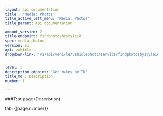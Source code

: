```yaml
---
layout: api-documentation
title : 'Media: Photos'
title_active_left_menu: 'Media: Photos'
title_parent: Api documentation

amount_version: 2
title-endpoint: findphotosbystyleid
spec: media_photos
version: v1
api: vehicle
dropdown-link: 'v1/api/vehicle/vehiclephoto/service/findphotosbystyleid'


level: 3
description_edpoint: 'Get makes by ID'
title_md : Description
number: 1

---
```



###Test page (Description)

tab: {{page.number}}


